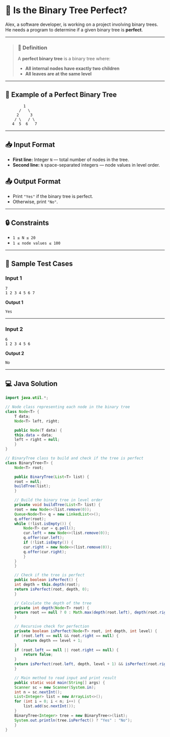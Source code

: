 # 🌳 Is the Binary Tree Perfect?

Alex, a software developer, is working on a project involving binary trees. He needs a program to determine if a given binary tree is **perfect**.

---

> ### 📝 **Definition**
> A **perfect binary tree** is a binary tree where:
> - **All internal nodes have exactly two children**
> - **All leaves are at the same level**

---

## 🌟 Example of a Perfect Binary Tree

```
        1
      /   \
     2     3
    / \   / \
   4  5  6   7
```

---

## 📥 Input Format

- **First line:** Integer `N` — total number of nodes in the tree.
- **Second line:** `N` space-separated integers — node values in level order.

## 📤 Output Format

- Print `"Yes"` if the binary tree is perfect.
- Otherwise, print `"No"`.

---

## 🔒 Constraints

- `1 ≤ N ≤ 20`
- `1 ≤ node values ≤ 100`

---

## 🧪 Sample Test Cases

### **Input 1**
```
7
1 2 3 4 5 6 7
```
**Output 1**
```
Yes
```

---

### **Input 2**
```
6
1 2 3 4 5 6
```
**Output 2**
```
No
```

---

## 💻 Java Solution

```java
import java.util.*;

// Node class representing each node in the binary tree
class Node<T> {
    T data;
    Node<T> left, right;

    public Node(T data) {
    this.data = data;
    left = right = null;
    }
}

// BinaryTree class to build and check if the tree is perfect
class BinaryTree<T> {
    Node<T> root;

    public BinaryTree(List<T> list) {
    root = null;
    buildTree(list);
    }

    // Build the binary tree in level order
    private void buildTree(List<T> list) {
    root = new Node<>(list.remove(0));
    Queue<Node<T>> q = new LinkedList<>();
    q.offer(root);
    while (!list.isEmpty()) {
        Node<T> cur = q.poll();
        cur.left = new Node<>(list.remove(0));
        q.offer(cur.left);
        if (!list.isEmpty()) {
        cur.right = new Node<>(list.remove(0));
        q.offer(cur.right);
        }
    }
    }

    // Check if the tree is perfect
    public boolean isPerfect() {
    int depth = this.depth(root);
    return isPerfect(root, depth, 0);
    }

    // Calculate the depth of the tree
    private int depth(Node<T> root) {
    return root == null ? 0 : Math.max(depth(root.left), depth(root.right)) + 1;
    }

    // Recursive check for perfection
    private boolean isPerfect(Node<T> root, int depth, int level) {
    if (root.left == null && root.right == null) {
        return depth == level + 1;
    }
    if (root.left == null || root.right == null) {
        return false;
    }
    return isPerfect(root.left, depth, level + 1) && isPerfect(root.right, depth, level + 1);
    }

    // Main method to read input and print result
    public static void main(String[] args) {
    Scanner sc = new Scanner(System.in);
    int n = sc.nextInt();
    List<Integer> list = new ArrayList<>();
    for (int i = 0; i < n; i++) {
        list.add(sc.nextInt());
    }
    BinaryTree<Integer> tree = new BinaryTree<>(list);
    System.out.println(tree.isPerfect() ? "Yes" : "No");
    }
}
```
